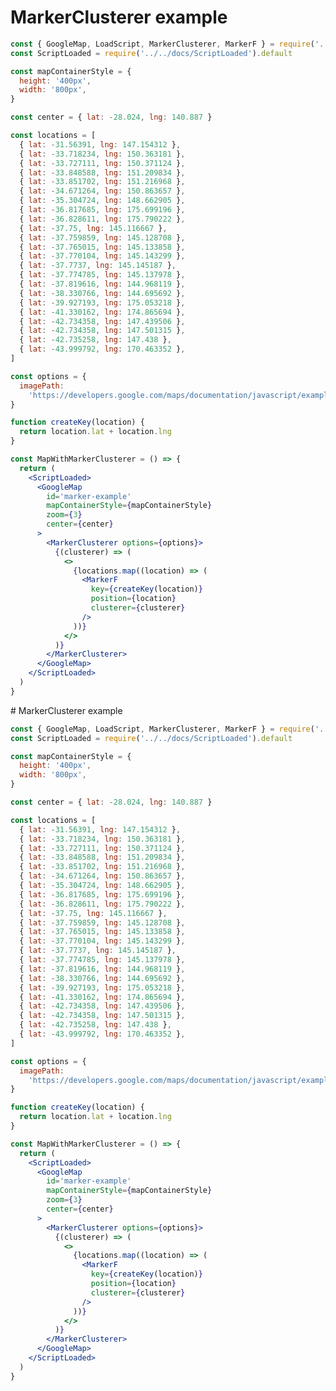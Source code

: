 # MarkerClusterer example

```jsx
const { GoogleMap, LoadScript, MarkerClusterer, MarkerF } = require('../../')
const ScriptLoaded = require('../../docs/ScriptLoaded').default

const mapContainerStyle = {
  height: '400px',
  width: '800px',
}

const center = { lat: -28.024, lng: 140.887 }

const locations = [
  { lat: -31.56391, lng: 147.154312 },
  { lat: -33.718234, lng: 150.363181 },
  { lat: -33.727111, lng: 150.371124 },
  { lat: -33.848588, lng: 151.209834 },
  { lat: -33.851702, lng: 151.216968 },
  { lat: -34.671264, lng: 150.863657 },
  { lat: -35.304724, lng: 148.662905 },
  { lat: -36.817685, lng: 175.699196 },
  { lat: -36.828611, lng: 175.790222 },
  { lat: -37.75, lng: 145.116667 },
  { lat: -37.759859, lng: 145.128708 },
  { lat: -37.765015, lng: 145.133858 },
  { lat: -37.770104, lng: 145.143299 },
  { lat: -37.7737, lng: 145.145187 },
  { lat: -37.774785, lng: 145.137978 },
  { lat: -37.819616, lng: 144.968119 },
  { lat: -38.330766, lng: 144.695692 },
  { lat: -39.927193, lng: 175.053218 },
  { lat: -41.330162, lng: 174.865694 },
  { lat: -42.734358, lng: 147.439506 },
  { lat: -42.734358, lng: 147.501315 },
  { lat: -42.735258, lng: 147.438 },
  { lat: -43.999792, lng: 170.463352 },
]

const options = {
  imagePath:
    'https://developers.google.com/maps/documentation/javascript/examples/markerclusterer/m', // so you must have m1.png, m2.png, m3.png, m4.png, m5.png and m6.png in that folder
}

function createKey(location) {
  return location.lat + location.lng
}

const MapWithMarkerClusterer = () => {
  return (
    <ScriptLoaded>
      <GoogleMap
        id='marker-example'
        mapContainerStyle={mapContainerStyle}
        zoom={3}
        center={center}
      >
        <MarkerClusterer options={options}>
          {(clusterer) => (
            <>
              {locations.map((location) => (
                <MarkerF
                  key={createKey(location)}
                  position={location}
                  clusterer={clusterer}
                />
              ))}
            </>
          )}
        </MarkerClusterer>
      </GoogleMap>
    </ScriptLoaded>
  )
}
```
                                                                                                                                                                                                                                                                                                                                                                                                                                                                                                                                                                                                                                                                                                                                                                                                                                                                                                                                                                                                                                                                                                                                                                                                                                                                                                                                                                                                                                                                                                                                                                                                                                                                                                                                                                                                                                                                                                                                                                                                                                                                                                                                                                                                                                                                                                                                                                                                                                                                                                                                                                                                                                                                                                                                                                                                                                                                                                                                                                                                                                                                                                                                                                                                                                                                                                                                                                                                                                                                                                                                                                                                                                                                                                                                                                                                                                                                                                                                                                                                                                                                                                                                                                                                                                                                                                                                                                                                                                                                                                                                                                                                                                                                                                                                                                                                                                                                                                                                                                                                                                                                                                                                                                                                                                                                                                                                                                                                                                                                                                                                                                                                                                                                                                                                                                                                                                                                                                                                                                                                                                                                                                                                                                                                                                                                                                                                                                                                                                                                                                                                                                                                                                                                                                                                                                                                                                                                                                                                                                                                                                                                                                                                                                                                                                                                                                                                                                                                                                                                                                                                                                                                                                                                                                                                                                                                                                                                                                                                                                                                                                                                                                                                                                                                                                                                                                                                                                                                                                                                                                                                                                                                                                                                                                                                                                                                                                                                                                                                                                                                                                                                                                                                                                                                                                                                                                                                                                                                                                                                                                                                                                                                                                                                                                                                                                                                                                                                                                                                                                                                                                                                                                                                                                                                                                                                                                                                                                                                                                                                                                                                                                                                                                                                                                                                                                                                                                                                         # MarkerClusterer example

```jsx
const { GoogleMap, LoadScript, MarkerClusterer, MarkerF } = require('../../')
const ScriptLoaded = require('../../docs/ScriptLoaded').default

const mapContainerStyle = {
  height: '400px',
  width: '800px',
}

const center = { lat: -28.024, lng: 140.887 }

const locations = [
  { lat: -31.56391, lng: 147.154312 },
  { lat: -33.718234, lng: 150.363181 },
  { lat: -33.727111, lng: 150.371124 },
  { lat: -33.848588, lng: 151.209834 },
  { lat: -33.851702, lng: 151.216968 },
  { lat: -34.671264, lng: 150.863657 },
  { lat: -35.304724, lng: 148.662905 },
  { lat: -36.817685, lng: 175.699196 },
  { lat: -36.828611, lng: 175.790222 },
  { lat: -37.75, lng: 145.116667 },
  { lat: -37.759859, lng: 145.128708 },
  { lat: -37.765015, lng: 145.133858 },
  { lat: -37.770104, lng: 145.143299 },
  { lat: -37.7737, lng: 145.145187 },
  { lat: -37.774785, lng: 145.137978 },
  { lat: -37.819616, lng: 144.968119 },
  { lat: -38.330766, lng: 144.695692 },
  { lat: -39.927193, lng: 175.053218 },
  { lat: -41.330162, lng: 174.865694 },
  { lat: -42.734358, lng: 147.439506 },
  { lat: -42.734358, lng: 147.501315 },
  { lat: -42.735258, lng: 147.438 },
  { lat: -43.999792, lng: 170.463352 },
]

const options = {
  imagePath:
    'https://developers.google.com/maps/documentation/javascript/examples/markerclusterer/m', // so you must have m1.png, m2.png, m3.png, m4.png, m5.png and m6.png in that folder
}

function createKey(location) {
  return location.lat + location.lng
}

const MapWithMarkerClusterer = () => {
  return (
    <ScriptLoaded>
      <GoogleMap
        id='marker-example'
        mapContainerStyle={mapContainerStyle}
        zoom={3}
        center={center}
      >
        <MarkerClusterer options={options}>
          {(clusterer) => (
            <>
              {locations.map((location) => (
                <MarkerF
                  key={createKey(location)}
                  position={location}
                  clusterer={clusterer}
                />
              ))}
            </>
          )}
        </MarkerClusterer>
      </GoogleMap>
    </ScriptLoaded>
  )
}
```
